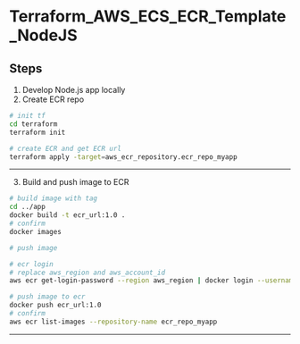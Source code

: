 # Terraform_AWS_ECS_ECR_Template_NodeJS

## Steps

1. Develop Node.js app locally
2. Create ECR repo

```sh
# init tf
cd terraform
terraform init

# create ECR and get ECR url
terraform apply -target=aws_ecr_repository.ecr_repo_myapp
```

---

3. Build and push image to ECR

```sh
# build image with tag
cd ../app
docker build -t ecr_url:1.0 .
# confirm
docker images

# push image

# ecr login
# replace aws_region and aws_account_id
aws ecr get-login-password --region aws_region | docker login --username AWS --password-stdin aws_account_id.dkr.ecr.aws_region.amazonaws.com

# push image to ecr
docker push ecr_url:1.0
# confirm
aws ecr list-images --repository-name ecr_repo_myapp
```

---

